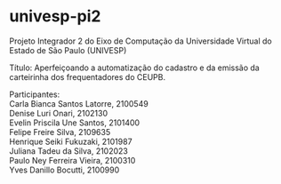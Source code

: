 # univesp-pi2
Projeto Integrador 2 do Eixo de Computação da Universidade Virtual do Estado de São Paulo (UNIVESP)

Título: Aperfeiçoando a automatização do cadastro e da emissão da carteirinha dos frequentadores do CEUPB.

Participantes:<br>
Carla Bianca Santos Latorre, 2100549<br>
Denise Luri Onari, 2102130<br>
Evelin Priscila Une Santos, 2101400<br>
Felipe Freire Silva, 2109635<br>
Henrique Seiki Fukuzaki, 2101987<br>
Juliana Tadeu da Silva, 2102023<br>
Paulo Ney Ferreira Vieira, 2100310<br>
Yves Danillo Bocutti, 2100990
